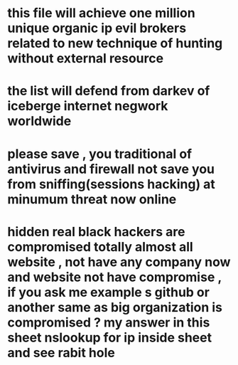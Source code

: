 # this file will achieve one million unique organic ip evil brokers related to new technique of hunting without external resource 

# the list will defend from darkev of iceberge internet negwork worldwide 

# please save , you traditional of antivirus and firewall not save you from sniffing(sessions hacking) at minumum threat now online 

# hidden real black hackers are compromised totally almost all website , not have any company now and website not have compromise , if you ask me example s github or another same as big organization is compromised ? my answer in this sheet nslookup for ip inside sheet and see rabit hole
